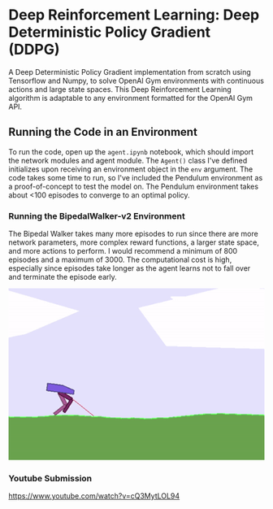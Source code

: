 # Deep Reinforcement Learning: Deep Deterministic Policy Gradient (DDPG)
A Deep Deterministic Policy Gradient implementation from scratch using Tensorflow and Numpy, to solve OpenAI Gym environments with continuous actions and large state spaces. This Deep Reinforcement Learning algorithm is adaptable to any environment formatted for the OpenAI Gym API.

## Running the Code in an Environment
To run the code, open up the ```agent.ipynb``` notebook, which should import the network modules and agent module. The ```Agent()``` class I've defined initializes upon receiving an environment object in the ```env``` argument. The code takes some time to run, so I've included the Pendulum environment as a proof-of-concept to test the model on. The Pendulum environment takes about <100 episodes to converge to an optimal policy. 

### Running the BipedalWalker-v2 Environment
The Bipedal Walker takes many more episodes to run since there are more network parameters, more complex reward functions, a larger state space, and more actions to perform. I would recommend a minimum of 800 episodes and a maximum of 3000. The computational cost is high, especially since episodes take longer as the agent learns not to fall over and terminate the episode early.



<p align="center">
<img src="images/walker.gif" width="700"/>
 
</p>


### Youtube Submission
https://www.youtube.com/watch?v=cQ3MytLOL94
